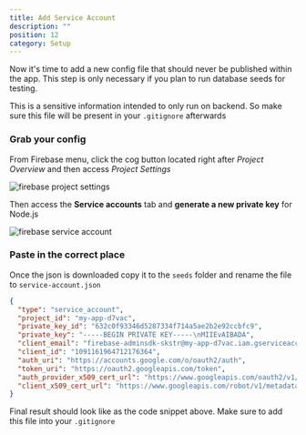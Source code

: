 ```yaml
---
title: Add Service Account
description: ""
position: 12
category: Setup
---
```


Now it's time to add a new config file that should never be published within the app.
This step is only necessary if you plan to run database seeds for testing.

<alert type="warning">

This is a sensitive information intended to only run on backend. So make sure this file will be present in your `.gitignore` afterwards

</alert>

### Grab your config

From Firebase menu, click the cog button located right after _Project Overview_ and then access _Project Settings_

![firebase project settings](/images/docs/firebase-project-settings.png)

Then access the **Service accounts** tab and **generate a new private key** for Node.js

![firebase service account](/images/docs/firebase-service-account.png)

### Paste in the correct place

Once the json is downloaded copy it to the `seeds` folder and rename the file to `service-account.json`

```json title="/seeds/service-account.json"
{
  "type": "service_account",
  "project_id": "my-app-d7vac",
  "private_key_id": "632c0f93346d5287334f714a5ae2b2e92ccbfc9",
  "private_key": "-----BEGIN PRIVATE KEY-----\nMIIEvAIBADA",
  "client_email": "firebase-adminsdk-skstr@my-app-d7vac.iam.gserviceaccount.com",
  "client_id": "1091161964712176364",
  "auth_uri": "https://accounts.google.com/o/oauth2/auth",
  "token_uri": "https://oauth2.googleapis.com/token",
  "auth_provider_x509_cert_url": "https://www.googleapis.com/oauth2/v1/certs",
  "client_x509_cert_url": "https://www.googleapis.com/robot/v1/metadata/x509/firebase-adminsdk-skstr%40my-chat-app-d7vac.iam.gserviceaccount.com"
}
```

<alert type="warning">

Final result should look like as the code snippet above. Make sure to add this file into your `.gitignore`

</alert>

